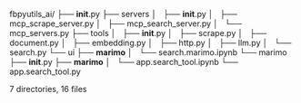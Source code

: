 fbpyutils_ai/
├── __init__.py
├── servers
│   ├── __init__.py
│   ├── mcp_scrape_server.py
│   ├── mcp_search_server.py
│   └── mcp_servers.py
├── tools
│   ├── __init__.py
│   ├── scrape.py
│   ├── document.py
│   ├── embedding.py
│   ├── http.py
│   ├── llm.py
│   └── search.py
└── ui
    ├── __marimo__
    │   └── search.marimo.ipynb
    └── marimo
        ├── __init__.py
        ├── __marimo__
        │   └── app.search_tool.ipynb
        └── app.search_tool.py

7 directories, 16 files
